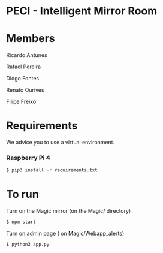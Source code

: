 # PECI -  Intelligent Mirror Room

# Members

Ricardo Antunes

Rafael Pereira

Diogo Fontes

Renato Ourives

Filipe Freixo

# Requirements
We advice you to use a virtual environment.

### Raspberry Pi 4
```bash
$ pip3 install -r requirements.txt
``` 

# To run
Turn on the Magic mirror (on the Magic/ directory)
```bash
$ npm start
```
Turn on admin page ( on Magic/Webapp_alerts)
```bash
$ python3 app.py
```
